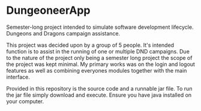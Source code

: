# DungeoneerApp
Semester-long project intended to simulate software development lifecycle. Dungeons and Dragons campaign assistance.

This project was decided upon by a group of 5 people. It's intended function is to assist in the running of one or multiple DND campaigns. Due to the nature of the project only
being a semester long project the scope of the project was kept minimal. My primary works was on the login and logout features as well as combining everyones modules together
with the main interface.

Provided in this repository is the source code and a runnable jar file. To run the jar file simply download and execute. Ensure you have java installed on your computer.

